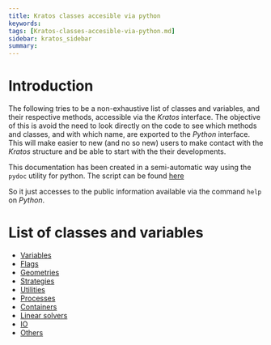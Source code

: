 ```yaml
---
title: Kratos classes accesible via python
keywords: 
tags: [Kratos-classes-accesible-via-python.md]
sidebar: kratos_sidebar
summary: 
---
```


# Introduction

The following tries to be a non-exhaustive list of classes and variables, and their respective methods, accessible via the *Kratos* interface. The objective of this is avoid the need  to look directly on the code to see which methods and classes, and with which name, are exported to the *Python* interface. This will make easier to new (and no so new) users to make contact with the *Kratos* structure and be able to start with the their developments.

This documentation has been created in a semi-automatic way using the `pydoc` utility for python. The script can be found [here](https://github.com/KratosMultiphysics/Documentation/tree/master/Wiki_files/pydoc)

So it just accesses to the public information available via the command `help` on *Python*.

# List of classes and variables

* [Variables](Variables)
* [Flags](Flags)
* [Geometries](Geometry)
* [Strategies](Strategies)
* [Utilities](Utilities)
* [Processes](Processes)
* [Containers](Containers)
* [Linear solvers](LinearSolvers)
* [IO](IO)
* [Others](Others)

